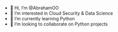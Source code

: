 - 👋 Hi, I’m @AbrahamOO
- 👀 I’m interested in Cloud Security & Data Science
- 🌱 I’m currently learning Python
- 💞️ I’m looking to collaborate on Python projects
<!--- 📫 How to reach me mrparkernewyork@gmail.com

<!---
AbrahamOO/AbrahamOO is a ✨ special ✨ repository because its `README.md` (this file) appears on your GitHub profile.
You can click the Preview link to take a look at your changes.
--->
